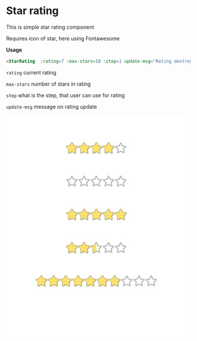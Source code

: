 # Star rating

This is simple star rating component

Requires icon of star, here using Fontawesome

**Usage**

```html
<StarRating  :rating=7 :max-stars=10 :step=1 update-msg="Rating destroyed"/>
```

`rating` current rating

`max-stars` number of stars in rating

`step` what is the step, that user can use for rating

`update-msg` message on rating update

![different types of star rating](rating.jpg)